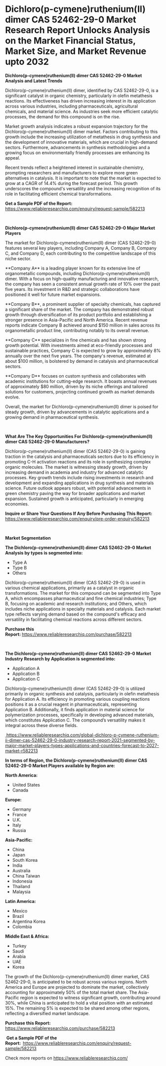 <p><h1>Dichloro(p-cymene)ruthenium(II) dimer CAS 52462-29-0 Market Research Report Unlocks Analysis on the Market Financial Status, Market Size, and Market Revenue upto 2032</h1></p><p><strong>Dichloro(p-cymene)ruthenium(II) dimer CAS 52462-29-0 Market Analysis and Latest Trends</strong></p>
<p><p>Dichloro(p-cymene)ruthenium(II) dimer, identified by CAS 52462-29-0, is a significant catalyst in organic chemistry, particularly in olefin metathesis reactions. Its effectiveness has driven increasing interest in its application across various industries, including pharmaceuticals, agricultural chemicals, and material science. As industries seek more efficient catalytic processes, the demand for this compound is on the rise.</p><p>Market growth analysis indicates a robust expansion trajectory for the Dichloro(p-cymene)ruthenium(II) dimer market. Factors contributing to this growth include the increasing utilization of metathesis in drug synthesis and the development of innovative materials, which are crucial in high-demand sectors. Furthermore, advancements in synthesis methodologies and a growing focus on environmentally friendly processes are enhancing its appeal.</p><p>Recent trends reflect a heightened interest in sustainable chemistry, prompting researchers and manufacturers to explore more green alternatives in catalysis. It is important to note that the market is expected to grow at a CAGR of 14.4% during the forecast period. This growth underscores the compound's versatility and the increasing recognition of its role in facilitating efficient chemical transformations.</p></p>
<p><strong>Get a Sample PDF of the Report:&nbsp;</strong> <a href="https://www.reliableresearchiq.com/enquiry/request-sample/582213?utm_campaign=2820&utm_medium=2&utm_source=Github&utm_content=ia&utm_term=23032025&utm_id=dichlorop-cymenerutheniumii-dimer-cas-52462-29-0">https://www.reliableresearchiq.com/enquiry/request-sample/582213</a></p>
<p>&nbsp;</p>
<p><strong>Dichloro(p-cymene)ruthenium(II) dimer CAS 52462-29-0 Major Market Players</strong></p>
<p><p>The market for Dichloro(p-cymene)ruthenium(II) dimer (CAS 52462-29-0) features several key players, including Company A, Company B, Company C, and Company D, each contributing to the competitive landscape of this niche sector.</p><p>**Company A** is a leading player known for its extensive line of organometallic compounds, including Dichloro(p-cymene)ruthenium(II) dimer. With a focus on high-quality manufacturing and innovative research, the company has seen a consistent annual growth rate of 10% over the past five years. Its investment in R&D and strategic collaborations have positioned it well for future market expansions.</p><p>**Company B**, a prominent supplier of specialty chemicals, has captured a significant share of the market. The company has demonstrated robust growth through diversification of its product portfolio and establishing a stronger presence in Asia-Pacific and North America. Recent revenue reports indicate Company B achieved around $150 million in sales across its organometallic product line, contributing notably to its overall revenue.</p><p>**Company C** specializes in fine chemicals and has shown strong growth potential. With investments aimed at eco-friendly processes and sustainable practices, Company C is expected to grow by approximately 8% annually over the next five years. The company's revenue, estimated at about $100 million, is bolstered by demand in catalysis and pharmaceutical sectors.</p><p>**Company D** focuses on custom synthesis and collaborates with academic institutions for cutting-edge research. It boasts annual revenues of approximately $80 million, driven by its niche offerings and tailored solutions for customers, projecting continued growth as market demands evolve.</p><p>Overall, the market for Dichloro(p-cymene)ruthenium(II) dimer is poised for steady growth, driven by advancements in catalytic applications and a growing demand in pharmaceutical synthesis.</p></p>
<p>&nbsp;</p>
<p><strong>What Are The Key Opportunities For Dichloro(p-cymene)ruthenium(II) dimer CAS 52462-29-0 Manufacturers?</strong></p>
<p><p>Dichloro(p-cymene)ruthenium(II) dimer (CAS 52462-29-0) is gaining traction in the catalysis and pharmaceuticals sectors due to its efficiency in promoting C-H activation reactions and its role in synthesizing complex organic molecules. The market is witnessing steady growth, driven by increasing demand in academia and industry for advanced catalytic processes. Key growth trends include rising investments in research and development and expanding applications in drug synthesis and materials science. Future outlook appears robust, with potential advancements in green chemistry paving the way for broader applications and market expansion. Sustained growth is anticipated, particularly in emerging economies.</p></p>
<p><strong>Inquire or Share Your Questions If Any Before Purchasing This Report:</strong> <a href="https://www.reliableresearchiq.com/enquiry/pre-order-enquiry/582213?utm_campaign=2820&utm_medium=2&utm_source=Github&utm_content=ia&utm_term=23032025&utm_id=dichlorop-cymenerutheniumii-dimer-cas-52462-29-0">https://www.reliableresearchiq.com/enquiry/pre-order-enquiry/582213</a></p>
<p>&nbsp;</p>
<p><strong>Market Segmentation</strong></p>
<p><strong>The Dichloro(p-cymene)ruthenium(II) dimer CAS 52462-29-0 Market Analysis by types is segmented into:</strong></p>
<p><ul><li>Type A</li><li>Type B</li><li>Others</li></ul></p>
<p><p>Dichloro(p-cymene)ruthenium(II) dimer (CAS 52462-29-0) is used in various chemical applications, primarily as a catalyst in organic transformations. The market for this compound can be segmented into Type A, which encompasses pharmaceutical and fine chemical industries; Type B, focusing on academic and research institutions; and Others, which includes niche applications in specialty materials and catalysis. Each market type reflects varying demand based on the compound's efficacy and versatility in facilitating chemical reactions across different sectors.</p></p>
<p><strong>Purchase this Report:&nbsp;</strong><a href="https://www.reliableresearchiq.com/purchase/582213?utm_campaign=2820&utm_medium=2&utm_source=Github&utm_content=ia&utm_term=23032025&utm_id=dichlorop-cymenerutheniumii-dimer-cas-52462-29-0">https://www.reliableresearchiq.com/purchase/582213</a></p>
<p>&nbsp;</p>
<p><strong>The Dichloro(p-cymene)ruthenium(II) dimer CAS 52462-29-0 Market Industry Research by Application is segmented into:</strong></p>
<p><ul><li>Application A</li><li>Application B</li><li>Application C</li></ul></p>
<p><p>Dichloro(p-cymene)ruthenium(II) dimer (CAS 52462-29-0) is utilized primarily in organic synthesis and catalysis, particularly in olefin metathesis for Application A. Its efficiency in promoting various coupling reactions positions it as a crucial reagent in pharmaceuticals, representing Application B. Additionally, it finds application in material science for polymerization processes, specifically in developing advanced materials, which constitutes Application C. The compound’s versatility makes it integral across these diverse fields.</p></p>
<p><a href="https://www.reliableresearchiq.com/global-dichloro-p-cymene-ruthenium-ii-dimer-cas-52462-29-0-industry-research-report-2021-segmented-by-major-market-players-types-applications-and-countries-forecast-to-2027-market-r582213?utm_campaign=2820&utm_medium=2&utm_source=Github&utm_content=ia&utm_term=23032025&utm_id=dichlorop-cymenerutheniumii-dimer-cas-52462-29-0">&nbsp;https://www.reliableresearchiq.com/global-dichloro-p-cymene-ruthenium-ii-dimer-cas-52462-29-0-industry-research-report-2021-segmented-by-major-market-players-types-applications-and-countries-forecast-to-2027-market-r582213</a></p>
<p><strong>In terms of Region, the Dichloro(p-cymene)ruthenium(II) dimer CAS 52462-29-0 Market Players available by Region are:</strong></p>
<p>
    <p> <strong> North America: </strong>
        <ul>
            <li>United States</li>
            <li>Canada</li>
        </ul>
        </p> 
    <p> <strong> Europe: </strong>
        <ul>
            <li>Germany</li>
            <li>France</li>
            <li>U.K.</li>
            <li>Italy</li>
            <li>Russia</li>
        </ul>
        </p> 
    <p> <strong> Asia-Pacific: </strong>
        <ul>
            <li>China</li>
            <li>Japan</li>
            <li>South Korea</li>
            <li>India</li>
            <li>Australia</li>
            <li>China Taiwan</li>
            <li>Indonesia</li>
            <li>Thailand</li>
            <li>Malaysia</li>
        </ul>
        </p> 
    <p> <strong> Latin America: </strong>
        <ul>
            <li>Mexico</li>
            <li>Brazil</li>
            <li>Argentina Korea</li>
            <li>Colombia</li>
        </ul>
        </p> 
    <p> <strong> Middle East & Africa: </strong>
        <ul>
            <li>Turkey</li>
            <li>Saudi</li>
            <li>Arabia</li>
            <li>UAE</li>
            <li>Korea</li>
        </ul>
    </p>
    </p>
<p><p>The growth of the Dichloro(p-cymene)ruthenium(II) dimer market, CAS 52462-29-0, is anticipated to be robust across various regions. North America and Europe are projected to dominate the market, collectively accounting for approximately 50% of the total market share. The Asia-Pacific region is expected to witness significant growth, contributing around 30%, while China is anticipated to hold a vital position with an estimated 15%. The remaining 5% is expected to be shared among other regions, reflecting a diversified market landscape.</p></p>
<p><strong>Purchase this Report: </strong><a href="https://www.reliableresearchiq.com/purchase/582213?utm_campaign=2820&utm_medium=2&utm_source=Github&utm_content=ia&utm_term=23032025&utm_id=dichlorop-cymenerutheniumii-dimer-cas-52462-29-0">https://www.reliableresearchiq.com/purchase/582213</a></p>
<p>&nbsp;<strong>Get a Sample PDF of the Report:&nbsp;&nbsp;</strong><a href="https://www.reliableresearchiq.com/enquiry/request-sample/582213?utm_campaign=2820&utm_medium=2&utm_source=Github&utm_content=ia&utm_term=23032025&utm_id=dichlorop-cymenerutheniumii-dimer-cas-52462-29-0">https://www.reliableresearchiq.com/enquiry/request-sample/582213</a></p>
<p><strong></strong></p>
<p>Check more reports on <a href="https://www.reliableresearchiq.com/?utm_campaign=2820&utm_medium=2&utm_source=Github&utm_content=ia&utm_term=23032025&utm_id=dichlorop-cymenerutheniumii-dimer-cas-52462-29-0">https://www.reliableresearchiq.com/</a></p>